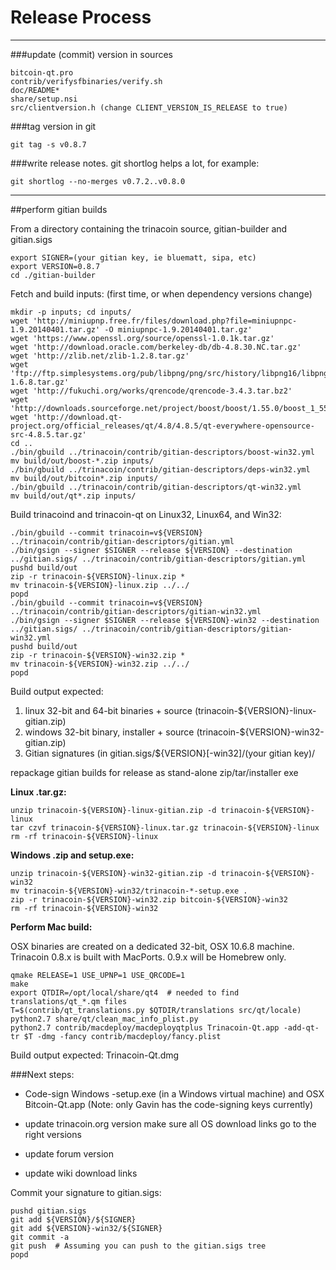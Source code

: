 Release Process
====================

* * *

###update (commit) version in sources


	bitcoin-qt.pro
	contrib/verifysfbinaries/verify.sh
	doc/README*
	share/setup.nsi
	src/clientversion.h (change CLIENT_VERSION_IS_RELEASE to true)

###tag version in git

	git tag -s v0.8.7

###write release notes. git shortlog helps a lot, for example:

	git shortlog --no-merges v0.7.2..v0.8.0

* * *

##perform gitian builds

 From a directory containing the trinacoin source, gitian-builder and gitian.sigs
  
	export SIGNER=(your gitian key, ie bluematt, sipa, etc)
	export VERSION=0.8.7
	cd ./gitian-builder

 Fetch and build inputs: (first time, or when dependency versions change)

	mkdir -p inputs; cd inputs/
	wget 'http://miniupnp.free.fr/files/download.php?file=miniupnpc-1.9.20140401.tar.gz' -O miniupnpc-1.9.20140401.tar.gz'
	wget 'https://www.openssl.org/source/openssl-1.0.1k.tar.gz'
	wget 'http://download.oracle.com/berkeley-db/db-4.8.30.NC.tar.gz'
	wget 'http://zlib.net/zlib-1.2.8.tar.gz'
	wget 'ftp://ftp.simplesystems.org/pub/libpng/png/src/history/libpng16/libpng-1.6.8.tar.gz'
	wget 'http://fukuchi.org/works/qrencode/qrencode-3.4.3.tar.bz2'
	wget 'http://downloads.sourceforge.net/project/boost/boost/1.55.0/boost_1_55_0.tar.bz2'
	wget 'http://download.qt-project.org/official_releases/qt/4.8/4.8.5/qt-everywhere-opensource-src-4.8.5.tar.gz'
	cd ..
	./bin/gbuild ../trinacoin/contrib/gitian-descriptors/boost-win32.yml
	mv build/out/boost-*.zip inputs/
	./bin/gbuild ../trinacoin/contrib/gitian-descriptors/deps-win32.yml
	mv build/out/bitcoin*.zip inputs/
	./bin/gbuild ../trinacoin/contrib/gitian-descriptors/qt-win32.yml
	mv build/out/qt*.zip inputs/

 Build trinacoind and trinacoin-qt on Linux32, Linux64, and Win32:
  
	./bin/gbuild --commit trinacoin=v${VERSION} ../trinacoin/contrib/gitian-descriptors/gitian.yml
	./bin/gsign --signer $SIGNER --release ${VERSION} --destination ../gitian.sigs/ ../trinacoin/contrib/gitian-descriptors/gitian.yml
	pushd build/out
	zip -r trinacoin-${VERSION}-linux.zip *
	mv trinacoin-${VERSION}-linux.zip ../../
	popd
	./bin/gbuild --commit trinacoin=v${VERSION} ../trinacoin/contrib/gitian-descriptors/gitian-win32.yml
	./bin/gsign --signer $SIGNER --release ${VERSION}-win32 --destination ../gitian.sigs/ ../trinacoin/contrib/gitian-descriptors/gitian-win32.yml
	pushd build/out
	zip -r trinacoin-${VERSION}-win32.zip *
	mv trinacoin-${VERSION}-win32.zip ../../
	popd

  Build output expected:

  1. linux 32-bit and 64-bit binaries + source (trinacoin-${VERSION}-linux-gitian.zip)
  2. windows 32-bit binary, installer + source (trinacoin-${VERSION}-win32-gitian.zip)
  3. Gitian signatures (in gitian.sigs/${VERSION}[-win32]/(your gitian key)/

repackage gitian builds for release as stand-alone zip/tar/installer exe

**Linux .tar.gz:**

	unzip trinacoin-${VERSION}-linux-gitian.zip -d trinacoin-${VERSION}-linux
	tar czvf trinacoin-${VERSION}-linux.tar.gz trinacoin-${VERSION}-linux
	rm -rf trinacoin-${VERSION}-linux

**Windows .zip and setup.exe:**

	unzip trinacoin-${VERSION}-win32-gitian.zip -d trinacoin-${VERSION}-win32
	mv trinacoin-${VERSION}-win32/trinacoin-*-setup.exe .
	zip -r trinacoin-${VERSION}-win32.zip bitcoin-${VERSION}-win32
	rm -rf trinacoin-${VERSION}-win32

**Perform Mac build:**

  OSX binaries are created on a dedicated 32-bit, OSX 10.6.8 machine.
  Trinacoin 0.8.x is built with MacPorts.  0.9.x will be Homebrew only.

	qmake RELEASE=1 USE_UPNP=1 USE_QRCODE=1
	make
	export QTDIR=/opt/local/share/qt4  # needed to find translations/qt_*.qm files
	T=$(contrib/qt_translations.py $QTDIR/translations src/qt/locale)
	python2.7 share/qt/clean_mac_info_plist.py
	python2.7 contrib/macdeploy/macdeployqtplus Trinacoin-Qt.app -add-qt-tr $T -dmg -fancy contrib/macdeploy/fancy.plist

 Build output expected: Trinacoin-Qt.dmg

###Next steps:

* Code-sign Windows -setup.exe (in a Windows virtual machine) and
  OSX Bitcoin-Qt.app (Note: only Gavin has the code-signing keys currently)

* update trinacoin.org version
  make sure all OS download links go to the right versions

* update forum version

* update wiki download links

Commit your signature to gitian.sigs:

	pushd gitian.sigs
	git add ${VERSION}/${SIGNER}
	git add ${VERSION}-win32/${SIGNER}
	git commit -a
	git push  # Assuming you can push to the gitian.sigs tree
	popd

